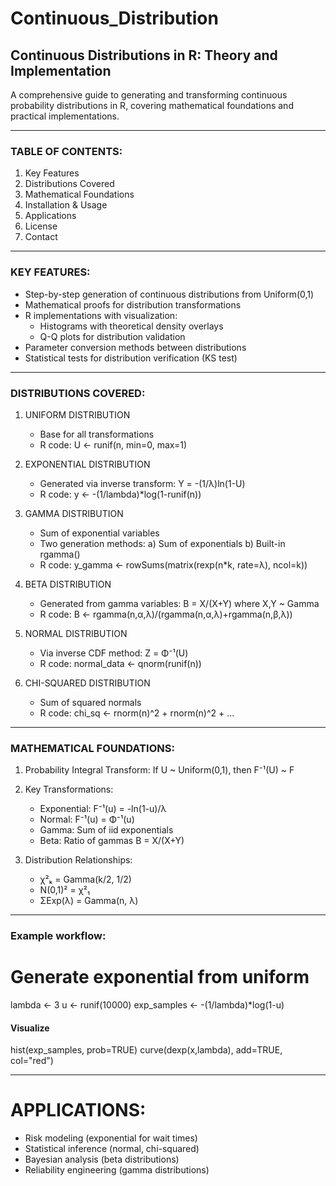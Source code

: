# Continuous_Distribution
## Continuous Distributions in R: Theory and Implementation

A comprehensive guide to generating and transforming continuous probability distributions in R, covering mathematical foundations and practical implementations.

---

### TABLE OF CONTENTS:
1. Key Features
2. Distributions Covered
3. Mathematical Foundations
4. Installation & Usage
5. Applications
6. License
7. Contact

---

### KEY FEATURES:
- Step-by-step generation of continuous distributions from Uniform(0,1)
- Mathematical proofs for distribution transformations
- R implementations with visualization:
  * Histograms with theoretical density overlays
  * Q-Q plots for distribution validation
- Parameter conversion methods between distributions
- Statistical tests for distribution verification (KS test)

---

### DISTRIBUTIONS COVERED:

1. UNIFORM DISTRIBUTION
   - Base for all transformations
   - R code:
     U <- runif(n, min=0, max=1)

2. EXPONENTIAL DISTRIBUTION
   - Generated via inverse transform:
     Y = -(1/λ)ln(1-U)
   - R code:
     y <- -(1/lambda)*log(1-runif(n))

3. GAMMA DISTRIBUTION
   - Sum of exponential variables
   - Two generation methods:
     a) Sum of exponentials
     b) Built-in rgamma()
   - R code:
     y_gamma <- rowSums(matrix(rexp(n*k, rate=λ), ncol=k))

4. BETA DISTRIBUTION
   - Generated from gamma variables:
     B = X/(X+Y) where X,Y ~ Gamma
   - R code:
     B <- rgamma(n,α,λ)/(rgamma(n,α,λ)+rgamma(n,β,λ))

5. NORMAL DISTRIBUTION
   - Via inverse CDF method:
     Z = Φ⁻¹(U)
   - R code:
     normal_data <- qnorm(runif(n))

6. CHI-SQUARED DISTRIBUTION
   - Sum of squared normals
   - R code:
     chi_sq <- rnorm(n)^2 + rnorm(n)^2 + ...

---

### MATHEMATICAL FOUNDATIONS:
1. Probability Integral Transform:
   If U ~ Uniform(0,1), then F⁻¹(U) ~ F

2. Key Transformations:
   - Exponential: F⁻¹(u) = -ln(1-u)/λ
   - Normal: F⁻¹(u) = Φ⁻¹(u)
   - Gamma: Sum of iid exponentials
   - Beta: Ratio of gammas B = X/(X+Y)

3. Distribution Relationships:
   - χ²ₖ = Gamma(k/2, 1/2)
   - N(0,1)² = χ²₁
   - ΣExp(λ) = Gamma(n, λ)

---

### Example workflow:
# Generate exponential from uniform
lambda <- 3
u <- runif(10000)
exp_samples <- -(1/lambda)*log(1-u)

#### Visualize
hist(exp_samples, prob=TRUE)
curve(dexp(x,lambda), add=TRUE, col="red")

---

# APPLICATIONS:
- Risk modeling (exponential for wait times)
- Statistical inference (normal, chi-squared)
- Bayesian analysis (beta distributions)
- Reliability engineering (gamma distributions)

